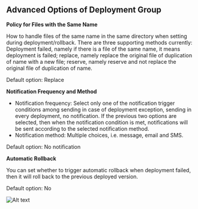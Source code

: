 ## Advanced Options of Deployment Group

**Policy for Files with the Same Name**

How to handle files of the same name in the same directory when setting during deployment/rollback. There are three supporting methods currently: Deployment failed, namely if there is a file of the same name, it means deployment is failed; replace, namely replace the original file of duplication of name with a new file; reserve, namely reserve and not replace the original file of duplication of name.

Default option: Replace

**Notification Frequency and Method**

- Notification frequency: Select only one of the notification trigger conditions among sending in case of deployment exception, sending in every deployment, no notification. If the previous two options are selected, then when the notification condition is met, notifications will be sent according to the selected notification method.
- Notification method: Multiple choices, i.e. message, email and SMS.

Default option: No notification

**Automatic Rollback**

You can set whether to trigger automatic rollback when deployment failed, then it will roll back to the previous deployed version.

Default option: No


![Alt text](https://github.com/jdcloudcom/cn/blob/codedeploy/image/CodeDeploy/operation12.png)
